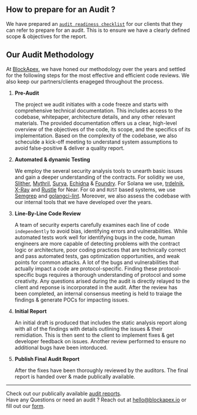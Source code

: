 ## How to prepare for an Audit ?
We have prepared an [`audit readiness checklist`](../Audit%20readiness%20checklist/) for our clients that they can refer to prepare for an audit. This is to ensure we have a clearly defined scope & objectives for the report.

## Our Audit Methodology
At [BlockApex](https://blockapex.io), we have honed our methodology over the years and settled for the following steps for the most effective and efficient code reviews. We also keep our partners/clients enageged throughout the process.

1. **Pre-Audit**
   
   The project we audit initiates with a code freeze and starts with comprehensive technical documentation. This includes access to the codebase, whitepaper, architecture details, and any other relevant materials. The provided documentation offers us a clear, high-level overview of the objectives of the code, its scope, and the specifics of its implementation. Based on the complexity of the codebase, we also scheculde a kick-off meeting to understand system assumptions to avoid false-positive & deliver a quality report.

2. **Automated & dynamic Testing**
   
   We employ the several security analysis tools to unearth basic issues and gain a deeper understanding of the contracts.
   For solidity we use, [Slither](https://github.com/crytic/slither), [Mythril](https://github.com/Consensys/mythril), [Surya](https://github.com/Consensys/surya), [Echidna](https://github.com/crytic/echidna) & [Foundry](https://github.com/foundry-rs/foundry). For Solana we use, [trdelnik](https://github.com/Ackee-Blockchain/trdelnik), [X-Ray](https://www.sec3.dev/x-ray) and [Rustle](https://github.com/blocksecteam/rustle) for Near. For `GO` and `RUST` based systems, we use [Semgrep](https://github.com/trailofbits/semgrep-rules) and [golangci-lint](https://github.com/golangci/golangci-lint).
    Moreover, we also assess the codebase with our internal tools that we have developed over the years.

3. **Line-By-Line Code Review**
   
   A team of security experts carefully examines each line of code `independently` to avoid bias, identifying errors and vulnerabilities. While automated tests work well for identifying bugs in the code, human engineers are more capable of detecting problems with the contract logic or architecture, poor coding practices that are technically correct and pass automated tests, gas optimization opportunities, and weak points for common attacks. A lot of the bugs and vulnerabilities that actually impact a code are protocol-specific. Finding these protocol-specific bugs requires a thorough understanding of protocol and some creativity. Any questions arised during the audit is directly relayed to the client and reponse is incorporated in the audit.
   After the review has been completed, an internal consensus meeting is held to traiage the findings & generate POCs for impacting issues.

4. **Initial Report**
   
   An initial draft is produced that includes the static analysis report along with all of the findings with details outlining the issues & their remidiation. This is then sent to the client to implement fixes & get developer feedback on issues. Another review performed to ensure no additional bugs have been intorduced.

5. **Publish Final Audit Report**
   
   After the fixes have been thoroughly reviewed by the auditors. The final report is handed over & made publically available.

<hr />

Check out our publically available [audit reports](https://github.com/BlockApex/Audit-Reports). <br />
Have any Questions or need an audit ? Reach out at hello@blockapex.io or fill out our [form](https://blockapex.io/connect/).